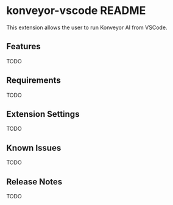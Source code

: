 # konveyor-vscode README

This extension allows the user to run Konveyor AI from VSCode.

## Features

TODO

## Requirements

TODO

## Extension Settings

TODO

## Known Issues

TODO 

## Release Notes

TODO
